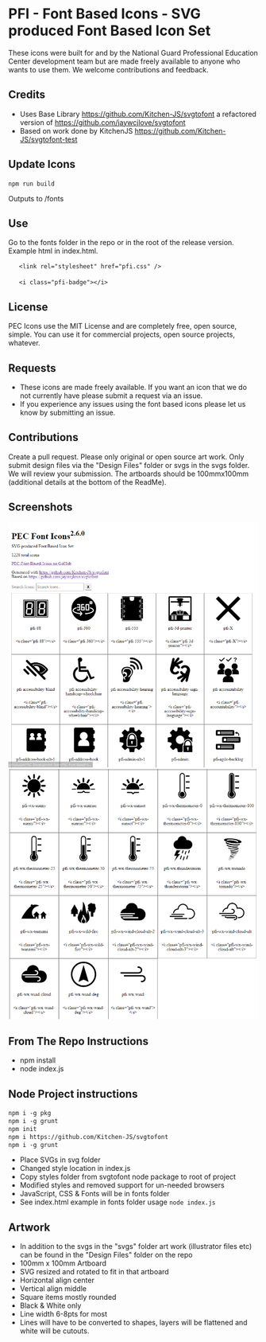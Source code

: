 # PFI - Font Based Icons - SVG produced Font Based Icon Set
These icons were built for and by the National Guard Professional Education Center development team but are made freely available to anyone who wants to use them. We welcome contributions and feedback.

## Credits
- Uses Base Library https://github.com/Kitchen-JS/svgtofont a refactored version of https://github.com/jaywcjlove/svgtofont
- Based on work done by KitchenJS https://github.com/Kitchen-JS/svgtofont-test

## Update Icons
```
npm run build
```
Outputs to /fonts

## Use
Go to the fonts folder in the repo or in the root of the release version. Example html in index.html.
```
   <link rel="stylesheet" href="pfi.css" />
   
   <i class="pfi-badge"></i>
```


## License
PEC Icons use the MIT License and are completely free, open source, simple. You can use it for commercial projects, open source projects, whatever.

## Requests
   - These icons are made freely available. If you want an icon that we do not currently have please submit a request via an issue.
   - If you experience any issues using the font based icons please let us know by submitting an issue.

## Contributions
Create a pull request. Please only original or open source art work. Only submit design files via the "Design Files" folder or svgs in the svgs folder. We will review your submission. The artboards should be 100mmx100mm (additional details at the bottom of the ReadMe).

## Screenshots
![Sample 1](./screen-shots/sample1.png)
![Sample 2](./screen-shots/sample2.png)


## From The Repo Instructions
   - npm install
   - node index.js

## Node Project instructions
```
npm i -g pkg
npm i -g grunt
npm init
npm i https://github.com/Kitchen-JS/svgtofont
npm i -g grunt
```
   - Place SVGs in svg folder
   - Changed style location in index.js
   - Copy styles folder from svgtofont node package to root of project
   - Modified styles and removed support for un-needed browsers
   - JavaScript, CSS & Fonts will be in fonts folder
   - See index.html example in fonts folder usage
``` node index.js ```

## Artwork
   - In addition to the svgs in the "svgs" folder art work (illustrator files etc) can be found in the "Design Files" folder on the repo
   - 100mm x 100mm Artboard
   - SVG resized and rotated to fit in that artboard
   - Horizontal align center
   - Vertical align middle
   - Square items mostly rounded
   - Black & White only
   - Line width 6-8pts for most
   - Lines will have to be converted to shapes, layers will be flattened and white will be cutouts.